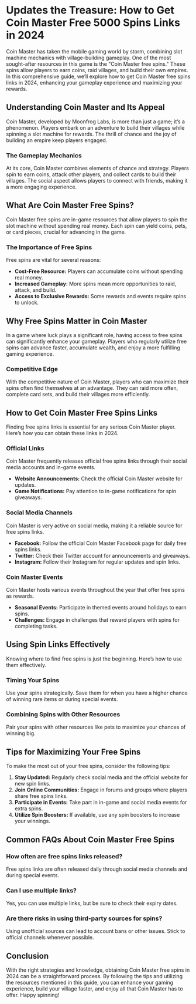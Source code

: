 # Updates the Treasure: How to Get Coin Master Free 5000 Spins Links in 2024

Coin Master has taken the mobile gaming world by storm, combining slot machine mechanics with village-building gameplay. One of the most sought-after resources in this game is the "Coin Master free spins." These spins allow players to earn coins, raid villages, and build their own empires. In this comprehensive guide, we’ll explore how to get Coin Master free spins links in 2024, enhancing your gameplay experience and maximizing your rewards.

## Understanding Coin Master and Its Appeal

Coin Master, developed by Moonfrog Labs, is more than just a game; it’s a phenomenon. Players embark on an adventure to build their villages while spinning a slot machine for rewards. The thrill of chance and the joy of building an empire keep players engaged.

### The Gameplay Mechanics

At its core, Coin Master combines elements of chance and strategy. Players spin to earn coins, attack other players, and collect cards to build their villages. The social aspect allows players to connect with friends, making it a more engaging experience.

## What Are Coin Master Free Spins?

Coin Master free spins are in-game resources that allow players to spin the slot machine without spending real money. Each spin can yield coins, pets, or card pieces, crucial for advancing in the game. 

### The Importance of Free Spins

Free spins are vital for several reasons:

- **Cost-Free Resource:** Players can accumulate coins without spending real money.
- **Increased Gameplay:** More spins mean more opportunities to raid, attack, and build.
- **Access to Exclusive Rewards:** Some rewards and events require spins to unlock.

## Why Free Spins Matter in Coin Master

In a game where luck plays a significant role, having access to free spins can significantly enhance your gameplay. Players who regularly utilize free spins can advance faster, accumulate wealth, and enjoy a more fulfilling gaming experience.

### Competitive Edge

With the competitive nature of Coin Master, players who can maximize their spins often find themselves at an advantage. They can raid more often, complete card sets, and build their villages more efficiently.

## How to Get Coin Master Free Spins Links

Finding free spins links is essential for any serious Coin Master player. Here’s how you can obtain these links in 2024.

### Official Links

Coin Master frequently releases official free spins links through their social media accounts and in-game events. 

- **Website Announcements:** Check the official Coin Master website for updates.
- **Game Notifications:** Pay attention to in-game notifications for spin giveaways.

### Social Media Channels

Coin Master is very active on social media, making it a reliable source for free spins links.

- **Facebook:** Follow the official Coin Master Facebook page for daily free spins links.
- **Twitter:** Check their Twitter account for announcements and giveaways.
- **Instagram:** Follow their Instagram for regular updates and spin links.

### Coin Master Events

Coin Master hosts various events throughout the year that offer free spins as rewards.

- **Seasonal Events:** Participate in themed events around holidays to earn spins.
- **Challenges:** Engage in challenges that reward players with spins for completing tasks.

## Using Spin Links Effectively

Knowing where to find free spins is just the beginning. Here’s how to use them effectively.

### Timing Your Spins

Use your spins strategically. Save them for when you have a higher chance of winning rare items or during special events.

### Combining Spins with Other Resources

Pair your spins with other resources like pets to maximize your chances of winning big.

## Tips for Maximizing Your Free Spins

To make the most out of your free spins, consider the following tips:

1. **Stay Updated:** Regularly check social media and the official website for new spin links.
2. **Join Online Communities:** Engage in forums and groups where players share free spins links.
3. **Participate in Events:** Take part in in-game and social media events for extra spins.
4. **Utilize Spin Boosters:** If available, use any spin boosters to increase your winnings.

## Common FAQs About Coin Master Free Spins

### How often are free spins links released?

Free spins links are often released daily through social media channels and during special events.

### Can I use multiple links?

Yes, you can use multiple links, but be sure to check their expiry dates.

### Are there risks in using third-party sources for spins?

Using unofficial sources can lead to account bans or other issues. Stick to official channels whenever possible.

## Conclusion

With the right strategies and knowledge, obtaining Coin Master free spins in 2024 can be a straightforward process. By following the tips and utilizing the resources mentioned in this guide, you can enhance your gaming experience, build your village faster, and enjoy all that Coin Master has to offer. Happy spinning!
